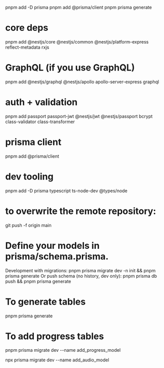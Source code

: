 pnpm add -D prisma
pnpm add @prisma/client
pnpm prisma generate

# core deps
pnpm add @nestjs/core @nestjs/common @nestjs/platform-express reflect-metadata rxjs

# GraphQL (if you use GraphQL)
pnpm add @nestjs/graphql @nestjs/apollo apollo-server-express graphql

# auth + validation
pnpm add passport passport-jwt @nestjs/jwt @nestjs/passport bcrypt class-validator class-transformer

# prisma client
pnpm add @prisma/client

# dev tooling
pnpm add -D prisma typescript ts-node-dev @types/node

#  to overwrite the remote repository:
git push -f origin main

# Define your models in prisma/schema.prisma.
Development with migrations: pnpm prisma migrate dev -n init && pnpm prisma generate
Or push schema (no history, dev only): pnpm prisma db push && pnpm prisma generate

# To generate tables
 pnpm prisma generate

# To add progress tables
 pnpm prisma migrate dev --name add_progress_model

 npx prisma migrate dev --name add_audio_model
